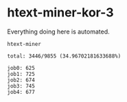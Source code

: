 # htext-miner-kor-3

Everything doing here is automated.

```
htext-miner

total: 3446/9855 (34.96702181633688%)

job0: 625
job1: 725
job2: 674
job3: 745
job4: 677
```